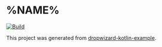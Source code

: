 # %NAME%

[![Build](https://github.com/%REPOSITORY%/actions/workflows/build.yml/badge.svg)](https://github.com/%REPOSITORY%/actions/workflows/build.yml)

This project was generated from [dropwizard-kotlin-example](https://github.com/jecklgamis/dropwizard-kotlin-example).


